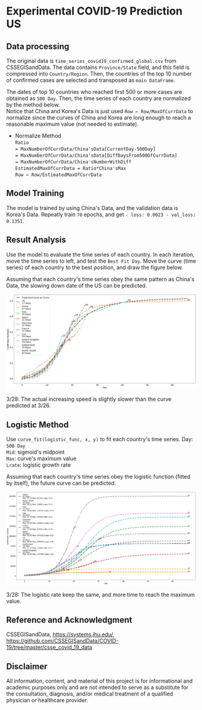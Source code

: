 # Experimental COVID-19 Prediction US

## Data processing
The original data is `time_series_covid19_confirmed_global.csv` from CSSEGISandData. 
The data contains `Province/State` field, and this field is compressed into `Country/Region`. 
Then, the countries of the top 10 number of confirmed cases are selected and transposed as `main DataFrame`.  
  
The dates of top 10 countries who reached first 500 or more cases are obtained as `500 Day`. 
Then, the time series of each country are normalized by the method below.  
Notice that China and Korea's Data is just used `Row ← Row/MaxOfCurrData` to normalize since the curves of China and Korea are long enough to reach a reasonable maximum value (not needed to estimate).

* Normalize Method  
`Ratio`  
`= MaxNumberOfCurrData/China'sData[CurrentDay-500Day]`  
`= MaxNumberOfCurrData/China'sData[DiffDaysFrom500OfCurrData]`  
`= MaxNumberOfCurrData/China'sNumberWithDiff`  
`EstimatedMaxOfCurrData = Ratio*China'sMax`  
`Row ← Row/EstimatedMaxOfCurrData`  

## Model Training
The model is trained by using China's Data, and the validation data is Korea's Data. Repeatly train `70` epochs, and get `- loss: 0.0023 - val_loss: 0.1351`. 

## Result Analysis
Use the model to evaluate the time series of each country. In each iteration, move the time series to left, and test the `Best Fit Day`. Move the curve (time series) of each country to the best position, and draw the figure below. 
  
Assuming that each country's time series obey the same pattern as China's Data, the slowing down date of the US can be predicted.  
  
<img src="./result.png">  
  

3/28: The actual increasing speed is slightly slower than the curve predicted at 3/26.  
  
## Logistic Method  
Use `curve_fit(logistic_func, x, y)` to fit each country's time series. Day: `500 Day`  
`Mid`: sigmoid's midpoint  
`Max`: curve's maximum value  
`Lrate`: logistic growth rate  
  
Assuming that each country's time series obey the logistic function (fitted by itself), the 
future curve can be predicted.
  
<img src="./logi.png">  
  
3/28: The logistic rate keep the same, and more time to reach the maximum value.  
  
## Reference and Acknowledgment  
CSSEGISandData, https://systems.jhu.edu/, https://github.com/CSSEGISandData/COVID-19/tree/master/csse_covid_19_data
  
## Disclaimer  
All information, content, and material of this project is for informational and academic purposes only and are not intended to serve as a substitute for the consultation, diagnosis, and/or medical treatment of a qualified physician or healthcare provider.